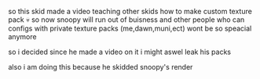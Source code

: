 so this skid made a video teaching other skids how to make custom texture pack :skull: 
so now snoopy will run out of buisness and other people who can configs with private texture packs (me,dawn,muni,ect)
wont be so speacial anymore 

so i decided since he made a video on it i might aswel leak his packs 

also i am doing this because he skidded snoopy's render
